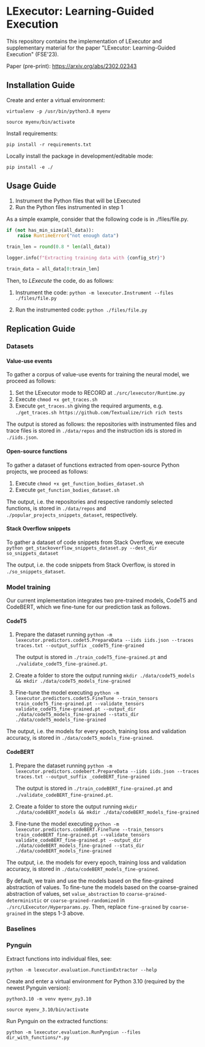 # LExecutor: Learning-Guided Execution

This repository contains the implementation of LExecutor and supplementary material for the paper "LExecutor: Learning-Guided Execution" (FSE'23).

Paper (pre-print): https://arxiv.org/abs/2302.02343

## Installation Guide

Create and enter a virtual environment:

`virtualenv -p /usr/bin/python3.8 myenv`

`source myenv/bin/activate`

Install requirements:

`pip install -r requirements.txt`

Locally install the package in development/editable mode:

`pip install -e ./`

## Usage Guide

1. Instrument the Python files that will be LExecuted
2. Run the Python files instrumented in step 1

As a simple example, consider that the following code is in ./files/file.py. 

```python
if (not has_min_size(all_data)):
    raise RuntimeError("not enough data")

train_len = round(0.8 * len(all_data))

logger.info(f"Extracting training data with {config_str}")

train_data = all_data[0:train_len]
```
Then, to *LExecute* the code, do as follows:

1. Instrument the code:
`python -m lexecutor.Instrument --files ./files/file.py`

2. Run the instrumented code:
`python ./files/file.py`

## Replication Guide

### Datasets

#### Value-use events

To gather a corpus of value-use events for training the neural model, we proceed as follows:

1. Set the LExecutor mode to RECORD at `./src/lexecutor/Runtime.py`
2. Execute `chmod +x get_traces.sh`
3. Execute `get_traces.sh` giving the required arguments, e.g. `./get_traces.sh https://github.com/Textualize/rich rich tests`

The output is stored as follows: the repositories with instrumented files and trace files is stored in `./data/repos` and the instruction ids is stored in `./iids.json`.

#### Open-source functions

To gather a dataset of functions extracted from open-source Python projects, we proceed as follows:

1. Execute `chmod +x get_function_bodies_dataset.sh`
2. Execute `get_function_bodies_dataset.sh`

The output, i.e. the repositories and respective randomly selected functions, is stored in `./data/repos` and `./popular_projects_snippets_dataset`, respectively.

#### Stack Overflow snippets

To gather a dataset of code snippets from Stack Overflow, we execute `python get_stackoverflow_snippets_dataset.py --dest_dir so_snippets_dataset`

The output, i.e. the code snippets from Stack Overflow, is stored in `./so_snippets_dataset`.

### Model training

Our current implementation integrates two pre-trained models, CodeT5 and CodeBERT, which we fine-tune for our prediction task as follows.

#### CodeT5

1. Prepare the dataset running `python -m lexecutor.predictors.codet5.PrepareData --iids iids.json --traces traces.txt --output_suffix _codeT5_fine-grained`

   The output is stored in `./train_codeT5_fine-grained.pt` and `./validate_codeT5_fine-grained.pt`.

2. Create a folder to store the output running `mkdir ./data/codeT5_models && mkdir ./data/codeT5_models_fine-grained`

3. Fine-tune the model executing `python -m lexecutor.predictors.codet5.FineTune --train_tensors train_codeT5_fine-grained.pt --validate_tensors validate_codeT5_fine-grained.pt --output_dir ./data/codeT5_models_fine-grained --stats_dir ./data/codeT5_models_fine-grained`

The output, i.e. the models for every epoch, training loss and validation accuracy, is stored in `./data/codeT5_models_fine-grained`.

#### CodeBERT

1. Prepare the dataset running `python -m lexecutor.predictors.codebert.PrepareData --iids iids.json --traces traces.txt --output_suffix _codeBERT_fine-grained`

   The output is stored in `./train_codeBERT_fine-grained.pt` and `./validate_codeBERT_fine-grained.pt`.

2. Create a folder to store the output running `mkdir ./data/codeBERT_models && mkdir ./data/codeBERT_models_fine-grained`

2. Fine-tune the model executing `python -m lexecutor.predictors.codeBERT.FineTune --train_tensors train_codeBERT_fine-grained.pt --validate_tensors validate_codeBERT_fine-grained.pt --output_dir ./data/codeBERT_models_fine-grained --stats_dir ./data/codeBERT_models_fine-grained`

The output, i.e. the models for every epoch, training loss and validation accuracy, is stored in `./data/codeBERT_models_fine-grained`.

By default, we train and use the models based on the fine-grained abstraction of values. To fine-tune the models based on the coarse-grained abstraction of values, set `value_abstraction` to `coarse-grained-deterministic` or `coarse-grained-randomized` in `./src/LExecutor/Hyperparams.py`. Then, replace `fine-grained` by `coarse-grained` in the steps 1-3 above.   

### Baselines

### Pynguin

Extract functions into individual files, see:

`python -m lexecutor.evaluation.FunctionExtractor --help`

Create and enter a virtual environment for Python 3.10 (required by the newest Pynguin version):

`python3.10 -m venv myenv_py3.10`

`source myenv_3.10/bin/activate`

Run Pynguin on the extracted functions:

`python -m lexecutor.evaluation.RunPyngiun --files dir_with_functions/*.py`


